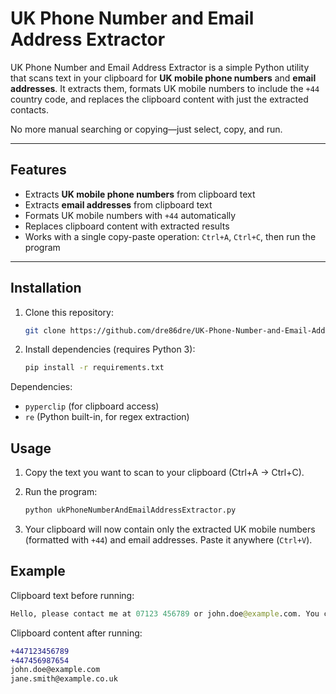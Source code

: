 # UK Phone Number and Email Address Extractor

UK Phone Number and Email Address Extractor is a simple Python utility that scans text in your clipboard for **UK mobile phone numbers** and **email addresses**. It extracts them, formats UK mobile numbers to include the `+44` country code, and replaces the clipboard content with just the extracted contacts.  

No more manual searching or copying—just select, copy, and run.  

---

## Features

- Extracts **UK mobile phone numbers** from clipboard text  
- Extracts **email addresses** from clipboard text  
- Formats UK mobile numbers with `+44` automatically  
- Replaces clipboard content with extracted results  
- Works with a single copy-paste operation: `Ctrl+A`, `Ctrl+C`, then run the program  

---

## Installation

1. Clone this repository:  
   ```bash
   git clone https://github.com/dre86dre/UK-Phone-Number-and-Email-Address-Extractor.git

2. Install dependencies (requires Python 3):
   ```bash
   pip install -r requirements.txt

Dependencies:
- `pyperclip` (for clipboard access)
- `re` (Python built-in, for regex extraction)

## Usage

1. Copy the text you want to scan to your clipboard (Ctrl+A → Ctrl+C).

2. Run the program:
   ```bash
   python ukPhoneNumberAndEmailAddressExtractor.py


3. Your clipboard will now contain only the extracted UK mobile numbers (formatted with `+44`) and email addresses. Paste it anywhere (`Ctrl+V`).

## Example

Clipboard text before running:
   ```graphql
   Hello, please contact me at 07123 456789 or john.doe@example.com. You can also reach my colleague on 07456 987654 or jane.smith@example.co.uk.
   ```

Clipboard content after running:
   ```diff
   +447123456789
   +447456987654
   john.doe@example.com
   jane.smith@example.co.uk
   
